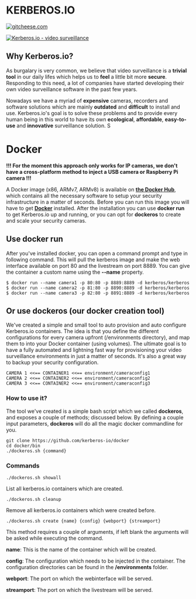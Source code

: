 # KERBEROS.**IO**

[![gitcheese.com](https://s3.amazonaws.com/gitcheese-ui-master/images/badge.svg)](https://www.gitcheese.com/donate/users/1546779/repos/52265945)

[![Kerberos.io - video surveillance](https://kerberos.io/images/kerberos.png)](https://kerberos.io)

## Why Kerberos.io?

As burgalary is very common, we believe that video surveillance is a **trivial tool** in our daily lifes which helps us to **feel** a little bit more **secure**. Responding to this need, a lot of companies have started developing their own video surveillance software in the past few years.

Nowadays we have a myriad of **expensive** cameras, recorders and software solutions which are mainly **outdated** and **difficult** to install and use. Kerberos.io's goal is to solve these problems and to provide every human being in this world to have its own **ecological**, **affordable**, **easy-to-use** and **innovative** surveillance solution.
S
# Docker

**!!! For the moment this approach only works for IP cameras, we don't have a cross-platform method to inject a USB camera or Raspberry Pi camera !!!**

A Docker image (x86, ARMv7, ARMv8) is available on [**the Docker Hub**](https://hub.docker.com/u/kerberos/kerberos), which contains all the necessary software to setup your security infrastructure in a matter of seconds. Before you can run this image you will have to get [**Docker**](https://docker.com) installed. After the installation you can use **docker run** to get Kerberos.io up and running, or you can opt for **dockeros** to create and scale your security cameras.

## Use docker run

After you've installed docker, you can open a command prompt and type in following command. This will pull the kerberos image and make the web interface available on port 80 and the livestream on port 8889. You can give the container a custom name using the **--name** property.

    $ docker run --name camera1 -p 80:80 -p 8889:8889 -d kerberos/kerberos
    $ docker run --name camera2 -p 81:80 -p 8890:8889 -d kerberos/kerberos
    $ docker run --name camera3 -p 82:80 -p 8891:8889 -d kerberos/kerberos

## Or use dockeros (our docker creation tool)

We've created a simple and small tool to auto provision and auto configure Kerberos.io containers. The idea is that you define the different configurations for every camera upfront (/environments directory), and map them to into your Docker container (using volumes). The ultimate goal is to have a fully automated and lightning fast way for provisioning your video surveillance environments in just a matter of seconds. It's also a great way to backup your security configuration.

    CAMERA 1 <<== CONTAINER1 <<== environment/cameraconfig1
    CAMERA 2 <<== CONTAINER2 <<== environment/cameraconfig2
    CAMERA 3 <<== CONTAINER2 <<== environment/cameraconfig3

### How to use it?

The tool we've created is a simple bash script which we called **dockeros**, and exposes a couple of methods; discussed below. By defining a couple input parameters, **dockeros** will do all the magic docker commandline for you.

    git clone https://github.com/kerberos-io/docker
    cd docker/bin
    ./dockeros.sh {command}

### Commands

    ./dockeros.sh showall

List all kerberos.io containers which are created.

    ./dockeros.sh cleanup

Remove all kerberos.io containers which were created before.

    ./dockeros.sh create {name} {config} {webport} {streamport}

This method requires a couple of arguments, if left blank the arguments will be asked while executing the command.

**name**: This is the name of the container which will be created.

**config**: The configuration which needs to be injected in the container. The configuration directories can be found in the **/environments** folder.

**webport**: The port on which the webinterface will be served.

**streamport**: The port on which the livestream will be served.
